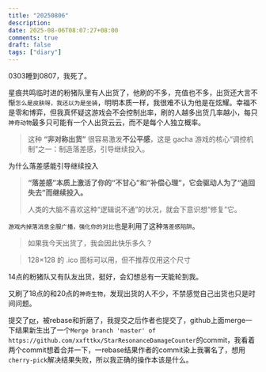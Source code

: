 ```yaml
---
title: "20250806"
description: 
date: 2025-08-06T08:07:27+08:00
comments: true
draft: false
tags: ["diary"]
---
```

0303睡到0807，我死了。

星痕共鸣临时进的粉猪队里有人出货了，他刷的不多，充值也不多，出货还大言不惭`怎么是皮肤呀，我还以为是坐骑`，明明本质一样，我很难不认为他是在炫耀。幸福不是零和博弈，但我真怀疑这游戏会不会控制出率，刷的人越多出货几率越小，每只`神奇动物`最多只可能有一个人出货云云，而不是每个人独立概率。

> 这种 **“非对称出货”** 很容易激发**不公平感**，这是 gacha 游戏的核心“调控机制”之一：制造落差感，引导继续投入。

为什么落差感能引导继续投入

> **“落差感”本质上激活了你的“不甘心”和“补偿心理”，它会驱动人为了“追回失去”而继续投入。**
>
> 人类的大脑不喜欢这种“逻辑说不通”的状况，就会下意识想“修复”它。

`游戏内掉落消息全服广播，强化你的对比`也是利用了这种`落差感陷阱`。

> 如果我今天出货了，我会因此快乐多久？

> 128×128 的 .ico 图标可以用，但不推荐仅用这个尺寸

14点的粉猪队又有队友出货，挺好，会幻想总有一天能轮到我。

又刷了18点的和20点的`神奇生物`，发现出货的人不少，不禁感觉自己出货也只是时间问题。

提交了[pr](https://github.com/dmlgzs/StarResonanceDamageCounter/pull/20)，被rebase和折磨了，我提交之后作者也提交了，github上面merge一下结果新生出了一个`Merge branch 'master' of https://github.com/xxfttkx/StarResonanceDamageCounter`的commit，我看着两个commit想着合并一下，一rebase结果作者的commit染上我署名了，想用`cherry-pick`解决结果失败，所以我正确的操作本该是什么。
